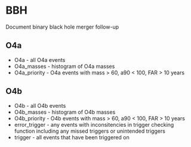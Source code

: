 # BBH
Document binary black hole merger follow-up

## O4a
- O4a - all O4a events
- O4a_masses - histogram of O4a masses
- O4a_priority - O4a events with mass > 60, a90 < 100, FAR > 10 years


## O4b
- O4b - all O4b events
- O4b_masses - histogram of O4b masses
- O4b_priority - O4b events with mass > 60, a90 < 100, FAR > 10 years
- error_trigger - any events with inconsitencies in trigger checking function including any missed triggers or unintended triggers
- trigger - all events that have been triggered on